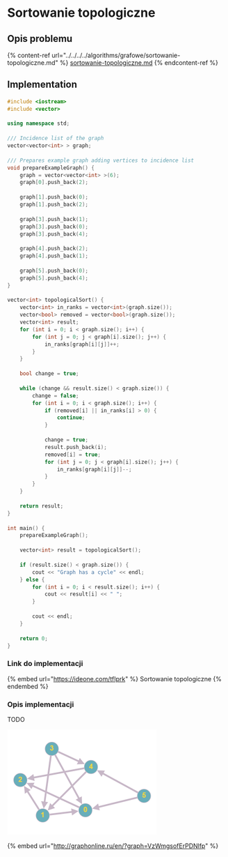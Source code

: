 # Sortowanie topologiczne

## Opis problemu

{% content-ref url="../../../../algorithms/grafowe/sortowanie-topologiczne.md" %}
[sortowanie-topologiczne.md](../../../../algorithms/grafowe/sortowanie-topologiczne.md)
{% endcontent-ref %}

## Implementation

```cpp
#include <iostream>
#include <vector>

using namespace std;

/// Incidence list of the graph
vector<vector<int> > graph;

/// Prepares example graph adding vertices to incidence list
void prepareExampleGraph() {
    graph = vector<vector<int> >(6);
    graph[0].push_back(2);

    graph[1].push_back(0);
    graph[1].push_back(2);

    graph[3].push_back(1);
    graph[3].push_back(0);
    graph[3].push_back(4);

    graph[4].push_back(2);
    graph[4].push_back(1);

    graph[5].push_back(0);
    graph[5].push_back(4);
}

vector<int> topologicalSort() {
    vector<int> in_ranks = vector<int>(graph.size());
    vector<bool> removed = vector<bool>(graph.size());
    vector<int> result;
    for (int i = 0; i < graph.size(); i++) {
        for (int j = 0; j < graph[i].size(); j++) {
            in_ranks[graph[i][j]]++;
        }
    }

    bool change = true;

    while (change && result.size() < graph.size()) {
        change = false;
        for (int i = 0; i < graph.size(); i++) {
            if (removed[i] || in_ranks[i] > 0) {
                continue;
            }

            change = true;
            result.push_back(i);
            removed[i] = true;
            for (int j = 0; j < graph[i].size(); j++) {
                in_ranks[graph[i][j]]--;
            }
        }
    }

    return result;
}

int main() {
    prepareExampleGraph();
    
    vector<int> result = topologicalSort();
    
    if (result.size() < graph.size()) {
        cout << "Graph has a cycle" << endl;
    } else {
        for (int i = 0; i < result.size(); i++) {
            cout << result[i] << " ";
        }

        cout << endl;
    }

    return 0;
}
```

### Link do implementacji

{% embed url="https://ideone.com/tfIprk" %}
Sortowanie topologiczne
{% endembed %}

### Opis implementacji

TODO

![Przykładowy graf wykorzystany w implementacji](../../../../.gitbook/assets/example_graph_topological_sort.png)

{% embed url="http://graphonline.ru/en/?graph=VzWmgsofErPDNlfp" %}
